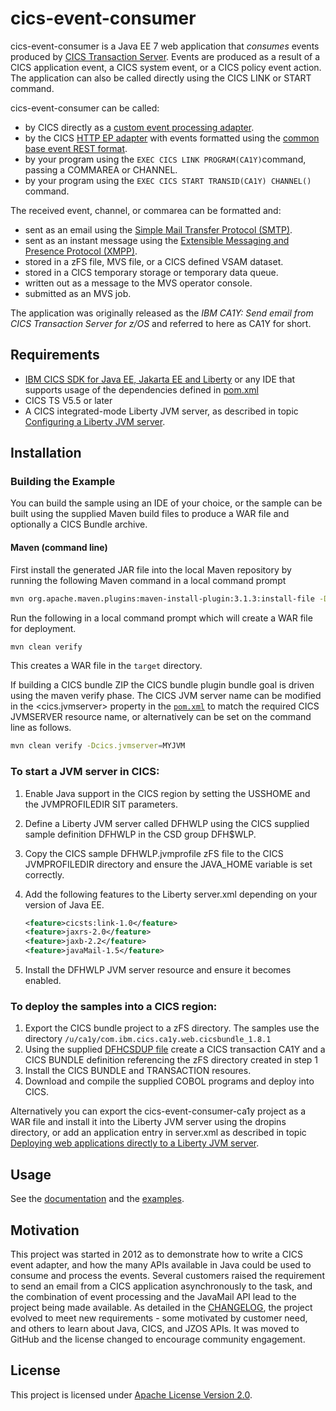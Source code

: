 # cics-event-consumer

cics-event-consumer is a Java EE 7 web application that _consumes_ events produced by [CICS Transaction Server](https://www.ibm.com/products/cics-transaction-server). Events are produced as a result of a CICS application event, a CICS system event, or a CICS policy event action. The application can also be called directly using the CICS LINK or START command.

cics-event-consumer can be called:

* by CICS directly as a [custom event processing adapter](https://www.ibm.com/docs/en/cics-ts/6.x?topic=formats-event-processing-adapters).
* by the CICS [HTTP EP adapter](https://www.ibm.com/docs/en/cics-ts/6.x?topic=adapters-http-ep-adapter) with events formatted using the [common base event REST format](https://www.ibm.com/docs/en/cics-ts/6.x?topic=formats-common-base-event-rest-format).
* by your program using the `EXEC CICS LINK PROGRAM(CA1Y)`command, passing a COMMAREA or CHANNEL.
* by your program using the `EXEC CICS START TRANSID(CA1Y) CHANNEL()` command.

The received event, channel, or commarea can be formatted and:

* sent as an email using the [Simple Mail Transfer Protocol \(SMTP\)](https://en.wikipedia.org/wiki/Simple_Mail_Transfer_Protocol).
* sent as an instant message using the [Extensible Messaging and Presence Protocol \(XMPP\)](https://en.wikipedia.org/wiki/XMPP).
* stored in a zFS file, MVS file, or a CICS defined VSAM dataset.
* stored in a CICS temporary storage or temporary data queue.
* written out as a message to the MVS operator console.
* submitted as an MVS job.

The application was originally released as the *IBM CA1Y: Send email from CICS Transaction Server for z/OS* and referred to here as CA1Y for short.

## Requirements

* [IBM CICS SDK for Java EE, Jakarta EE and Liberty](https://ibm.github.io/mainframe-downloads/eclipse-tools.html) or any IDE that supports usage of the dependencies defined in [pom.xml](cics-event-consumer-ca1y/pom.xml) 
* CICS TS V5.5 or later
* A CICS integrated-mode Liberty JVM server, as described in topic [Configuring a Liberty JVM server](https://www.ibm.com/docs/en/cics-ts/6.x?topic=server-configuring-liberty-jvm).

## Installation


### Building the Example

You can build the sample using an IDE of your choice, or the sample can be built using the supplied Maven build files to produce a WAR file and optionally a CICS Bundle archive.

#### Maven (command line)

First install the generated JAR file into the local Maven repository by running the following Maven command in a local command prompt

```sh
mvn org.apache.maven.plugins:maven-install-plugin:3.1.3:install-file -Dfile=cics-event-consumer-ca1y/WebContent/WEB-INF/lib/com.ibm.etools.marshall.runtime_6.1.200.v20120502_1750.jar -DgroupId=com.ibm.cicsdev -DartifactId=com.ibm.etools.marshall.jar -Dversion=1.0 -Dpackaging=jar -DlocalRepositoryPath=cics-event-consumer-ca1y/local-repo
```

Run the following in a local command prompt which will create a WAR file for deployment.

```sh
mvn clean verify
```

This creates a WAR file in the `target` directory. 

If building a CICS bundle ZIP the CICS bundle plugin bundle goal is driven using the maven verify phase. The CICS JVM server name can be modified in the <cics.jvmserver> property in the [`pom.xml`](cics-event-consumer-bundle/pom.xml) to match the required CICS JVMSERVER resource name, or alternatively can be set on the command line as follows. 

```sh
mvn clean verify -Dcics.jvmserver=MYJVM
```


### To start a JVM server in CICS:

1. Enable Java support in the CICS region by setting the USSHOME and the JVMPROFILEDIR SIT parameters.
1. Define a Liberty JVM server called DFHWLP using the CICS supplied sample definition DFHWLP in the CSD group DFH$WLP.
1. Copy the CICS sample DFHWLP.jvmprofile zFS file to the CICS JVMPROFILEDIR directory and ensure the JAVA_HOME variable is set correctly.
1. Add the following  features to the Liberty server.xml depending on your version of Java EE. 

   ```xml
   <feature>cicsts:link-1.0</feature>
   <feature>jaxrs-2.0</feature>
   <feature>jaxb-2.2</feature>
   <feature>javaMail-1.5</feature>
   ```
1. Install the DFHWLP JVM server resource and ensure it becomes enabled.

### To deploy the samples into a CICS region:

1. Export the CICS bundle project to a zFS directory. The samples use the directory `/u/ca1y/com.ibm.cics.ca1y.web.cicsbundle_1.8.1`
1. Using the supplied [DFHCSDUP file](examples/DFHCSD.txt) create a CICS transaction CA1Y and a CICS BUNDLE definition referencing the zFS directory created in step 1
1. Install the CICS BUNDLE and TRANSACTION resoures.
1. Download and compile the supplied COBOL programs and deploy into CICS.

Alternatively you can export the cics-event-consumer-ca1y project as a WAR file and install it into the Liberty JVM server using the dropins directory, or add an application entry in server.xml as described in topic [Deploying web applications directly to a Liberty JVM server](https://www.ibm.com/docs/en/cics-ts/6.x?topic=dajs-deploying-enterprise-java-applications-directly-liberty-jvm-server).

## Usage

See the [documentation](./SUMMARY.md) and the [examples](./examples).

## Motivation

This project was started in 2012 as to demonstrate how to write a CICS event adapter, and how the many APIs available in Java could be used to consume and process the events. Several customers raised the requirement to send an email from a CICS application asynchronously to the task, and the combination of event processing and the JavaMail API lead to the project being made available. As detailed in the [CHANGELOG](./CHANGELOG.md), the project evolved to meet new requirements - some motivated by customer need, and others to learn about Java, CICS, and JZOS APIs. It was moved to GitHub and the license changed to encourage community engagement.

## License

This project is licensed under [Apache License Version 2.0](./LICENSE).

